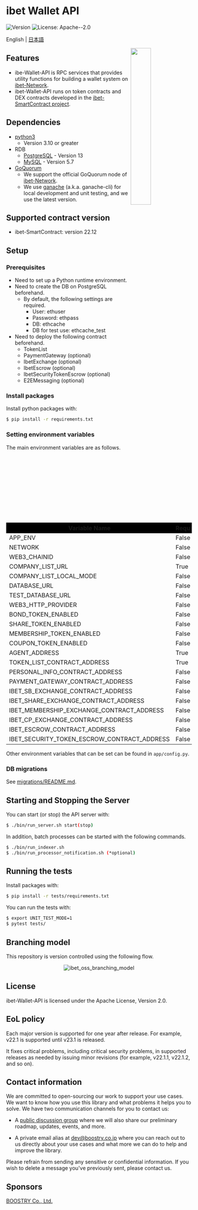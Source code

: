 # ibet Wallet API

<p>
  <img alt="Version" src="https://img.shields.io/badge/version-22.12-blue.svg?cacheSeconds=2592000" />
  <img alt="License: Apache--2.0" src="https://img.shields.io/badge/License-Apache--2.0-yellow.svg" />
</p>

English | <a href='./README_JA.md'>日本語</a>

<img width="33%" align="right" src="https://user-images.githubusercontent.com/963333/71627030-97cd7480-2c33-11ea-9d3a-f77f424d954d.png"/>

## Features
- ibe-Wallet-API is RPC services that provides utility functions for building a wallet system on [ibet-Network](https://github.com/BoostryJP/ibet-Network).
- ibet-Wallet-API runs on token contracts and DEX contracts developed in the [ibet-SmartContract project](https://github.com/BoostryJP/ibet-SmartContract).

## Dependencies
- [python3](https://www.python.org/)
  - Version 3.10 or greater
- RDB
  - [PostgreSQL](https://www.postgresql.org/) - Version 13
  - [MySQL](https://www.mysql.com/) - Version 5.7
- [GoQuorum](https://github.com/ConsenSys/quorum)
  - We support the official GoQuorum node of [ibet-Network](https://github.com/BoostryJP/ibet-Network).
  - We use [ganache](https://github.com/trufflesuite/ganache) (a.k.a. ganache-cli) for local development and unit testing, and we use the latest version.

## Supported contract version

* ibet-SmartContract: version 22.12

## Setup

### Prerequisites

- Need to set up a Python runtime environment.
- Need to create the DB on PostgreSQL beforehand.
  - By default, the following settings are required.
    - User: ethuser
    - Password: ethpass
    - DB: ethcache
    - DB for test use: ethcache_test
- Need to deploy the following contract beforehand.
  - TokenList
  - PaymentGateway (optional)
  - IbetExchange (optional)
  - IbetEscrow (optional)
  - IbetSecurityTokenEscrow (optional)
  - E2EMessaging (optional)

### Install packages

Install python packages with:
```bash
$ pip install -r requirements.txt
```

### Setting environment variables

The main environment variables are as follows. 

<table style="border-collapse: collapse" id="env-table">
    <tr bgcolor="#000000">
        <th style="width: 25%">Variable Name</th>
        <th style="width: 10%">Required</th>
        <th style="width: 30%">Details</th>
        <th>Example</th>
    </tr>
    <tr>
        <td>APP_ENV</td>
        <td>False</td>
        <td nowrap>Running environment</td>
        <td>local (*default) / dev / live</td>
    </tr>
    <tr>
        <td>NETWORK</td>
        <td>False</td>
        <td nowrap>Running network</td>
        <td>IBET (*default) / IBETFIN</td>
    </tr>
    <tr>
        <td>WEB3_CHAINID</td>
        <td>False</td>
        <td nowrap>Blockchain network ID</td>
        <td>1010032</td>
    </tr>
    <tr>
        <td>COMPANY_LIST_URL</td>
        <td>True</td>
        <td nowrap>Company list URL</td>
        <td></td>
    </tr>
    <tr>
        <td>COMPANY_LIST_LOCAL_MODE</td>
        <td>False</td>
        <td nowrap>Using the local mode of the company list</td>
        <td>0 (not using) / 1 (using)</td>
    </tr>
    <tr>
        <td>DATABASE_URL</td>
        <td>False</td>
        <td nowrap>Database URL</td>
        <td>postgresql://ethuser:ethpass@localhost:5432/ethcache</td>
    </tr>
    <tr>
        <td>TEST_DATABASE_URL</td>
        <td>False</td>
        <td nowrap>Test database URL</td>
        <td>postgresql://ethuser:ethpass@localhost:5432/ethcache_test</td>
    </tr>
    <tr>
        <td>WEB3_HTTP_PROVIDER</td>
        <td>False</td>
        <td nowrap>Web3 provider</td>
        <td>http://localhost:8545</td>
    </tr>
    <tr>
        <td>BOND_TOKEN_ENABLED</td>
        <td>False</td>
        <td nowrap>Using ibet Bond token</td>
        <td>0 (not using) / 1 (using)</td>
    </tr>
    <tr>
        <td>SHARE_TOKEN_ENABLED</td>
        <td>False</td>
        <td nowrap>Using ibet Share token</td>
        <td>0 (not using) / 1 (using)</td>
    </tr>
    <tr>
        <td>MEMBERSHIP_TOKEN_ENABLED</td>
        <td>False</td>
        <td nowrap>Using ibet Membership token</td>
        <td>0 (not using) / 1 (using)</td>
    </tr>
    <tr>
        <td>COUPON_TOKEN_ENABLED</td>
        <td>False</td>
        <td nowrap>Using ibet Coupon token</td>
        <td>0 (not using) / 1 (using)</td>
    </tr>
    <tr>
        <td>AGENT_ADDRESS</td>
        <td>True</td>
        <td nowrap>Paying agent address (set only if you use IbetExchange)</td>
        <td>0x0000000000000000000000000000000000000000</td>
    </tr>
    <tr>
        <td>TOKEN_LIST_CONTRACT_ADDRESS</td>
        <td>True</td>
        <td nowrap>TokenList contract address</td>
        <td>0x0000000000000000000000000000000000000000</td>
    </tr>
    <tr>
        <td>PERSONAL_INFO_CONTRACT_ADDRESS</td>
        <td>False</td>
        <td nowrap>PersonalInfo contract address</td>
        <td>0x0000000000000000000000000000000000000000</td>
    </tr>
    <tr>
        <td>PAYMENT_GATEWAY_CONTRACT_ADDRESS</td>
        <td>False</td>
        <td nowrap>PaymentGateway contract address</td>
        <td>0x0000000000000000000000000000000000000000</td>
    </tr>
    <tr>
        <td>IBET_SB_EXCHANGE_CONTRACT_ADDRESS</td>
        <td>False</td>
        <td nowrap>IbetExchange contract address for Bond tokens</td>
        <td>0x0000000000000000000000000000000000000000</td>
    </tr>
    <tr>
        <td>IBET_SHARE_EXCHANGE_CONTRACT_ADDRESS</td>
        <td>False</td>
        <td nowrap>IbetExchange contract address for Share tokens</td>
        <td>0x0000000000000000000000000000000000000000</td>
    </tr>
    <tr>
        <td>IBET_MEMBERSHIP_EXCHANGE_CONTRACT_ADDRESS</td>
        <td>False</td>
        <td nowrap>IbetExchange contract address for Membership tokens</td>
        <td>0x0000000000000000000000000000000000000000</td>
    </tr>
    <tr>
        <td>IBET_CP_EXCHANGE_CONTRACT_ADDRESS</td>
        <td>False</td>
        <td nowrap>IbetExchange contract address for Coupon tokens</td>
        <td>0x0000000000000000000000000000000000000000</td>
    </tr>
    <tr>
        <td>IBET_ESCROW_CONTRACT_ADDRESS</td>
        <td>False</td>
        <td nowrap>Ibet Escrow contract address</td>
        <td>0x0000000000000000000000000000000000000000</td>
    </tr>
    <tr>
        <td>IBET_SECURITY_TOKEN_ESCROW_CONTRACT_ADDRESS</td>
        <td>False</td>
        <td nowrap>Ibet Security Token Escrow contract address</td>
        <td>0x0000000000000000000000000000000000000000</td>
    </tr>
</table>

Other environment variables that can be set can be found in `app/config.py`.

### DB migrations

See [migrations/README.md](migrations/README.md).


## Starting and Stopping the Server

You can start (or stop) the API server with:
```bash
$ ./bin/run_server.sh start(stop)
```

In addition, batch processes can be started with the following commands.

```bash
$ ./bin/run_indexer.sh
$ ./bin/run_processor_notification.sh (*optional)
```

## Running the tests

Install packages with:
```bash
$ pip install -r tests/requirements.txt
```

You can run the tests with:
```bash
$ export UNIT_TEST_MODE=1
$ pytest tests/
```

## Branching model

This repository is version controlled using the following flow.

<p align='center'>
  <img alt="ibet_oss_branching_model" src="https://user-images.githubusercontent.com/963333/153906146-51104713-c93c-4c5d-8b0a-5cf59651ffff.png"/>
</p>


## License

ibet-Wallet-API is licensed under the Apache License, Version 2.0.

## EoL policy
Each major version is supported for one year after release. 
For example, v22.1 is supported until v23.1 is released. 

It fixes critical problems, including critical security problems, 
in supported releases as needed by issuing minor revisions 
(for example, v22.1.1, v22.1.2, and so on).

## Contact information

We are committed to open-sourcing our work to support your use cases. 
We want to know how you use this library and what problems it helps you to solve. 
We have two communication channels for you to contact us:

* A [public discussion group](https://github.com/BoostryJP/ibet-Wallet-API/discussions)
where we will also share our preliminary roadmap, updates, events, and more.

* A private email alias at
[dev@boostry.co.jp](mailto:dev@boostry.co.jp)
where you can reach out to us directly about your use cases and what more we can
do to help and improve the library.
  
Please refrain from sending any sensitive or confidential information. 
If you wish to delete a message you've previously sent, please contact us.


## Sponsors

[BOOSTRY Co., Ltd.](https://boostry.co.jp/)

